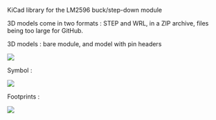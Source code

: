 KiCad library for the LM2596 buck/step-down module

3D models come in two formats : STEP and WRL, in a ZIP archive, files being too large for GitHub.

3D models : bare module, and model with pin headers


![](https://github.com/yet-another-average-joe/KiCad-Chinese_Modules/blob/main/DCDC_StepDown_LM2596/Images/DCDC_StepDown_LM2596.JPG)

Symbol :

![](https://github.com/yet-another-average-joe/KiCad-Chinese_Modules/blob/main/DCDC_StepDown_LM2596/Images/YAAJ_DCDC_StepDown_LM2596_Symbol.png)

Footprints :

![](https://github.com/yet-another-average-joe/KiCad-Chinese_Modules/blob/main/DCDC_StepDown_LM2596/Images/YAAJ_DCDC_StepDown_LM2596_Symbol.png)
